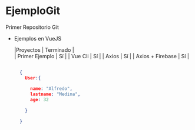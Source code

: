 # EjemploGit
Primer Repositorio Git

* Ejemplos en VueJS

  |Proyectos | Terminado |  
  | Primer Ejemplo | Sí |
  | Vue Cli | Sí |
  | Axios | Sí |
  | Axios + Firebase | Sí |
  
  
  ``` json
    
    {
      User:{
        
        name: "Alfredo",
        lastname: "Medina",
        age: 32
        
      }
  
    }
  
  ```
